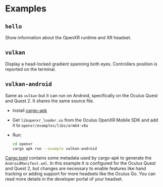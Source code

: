 # Examples

## `hello`

Show information about the OpenXR runtime and XR headset.

## `vulkan`

Display a head-locked gradient spanning both eyes. Controllers position is reported on the terminal.

## `vulkan-android`

Same as `vulkan` but it can run on Android, specifically on the Oculus Quest and Quest 2. It shares the same source file.  

* Install [cargo-apk](https://crates.io/crates/cargo-apk)
* Get `libopenxr_loader.so` from the Oculus OpenXR Mobile SDK and add it to `openxr/examples/libs/arm64-v8a`
* Run:

    ```sh
    cd openxr
    cargo apk run --example vulkan-android
    ```

[Cargo.toml](../Cargo.toml) contains some metadata used by cargo-apk to generate the `AndroidManifest.xml`. In this example it is configured for the Oculus Quest and Quest 2, but changes are necessary to enable features like hand tracking or adding support for more headsets like the Oculus Go. You can read more details in the developer portal of your headset.
